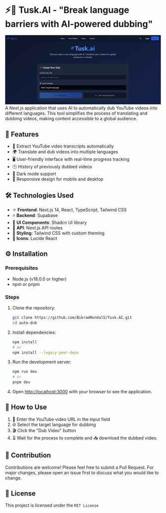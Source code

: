 # ⚡🎥 Tusk.AI - "Break language barriers with AI-powered dubbing"

![Auto-Dub Screenshot](public/tusk-ai.png)
A Next.js application that uses AI to automatically dub YouTube videos into different languages. This tool simplifies the process of translating and dubbing videos, making content accessible to a global audience.

## 🌟 Features

- 🎥 Extract YouTube video transcripts automatically
- 🌍 Translate and dub videos into multiple languages
- 🖥️ User-friendly interface with real-time progress tracking
- 🕒 History of previously dubbed videos
- 🌙 Dark mode support
- 📱 Responsive design for mobile and desktop

## 🛠️ Technologies Used

- ⚛️ **Frontend**: Next.js 14, React, TypeScript, Tailwind CSS
- ⚡ **Backend**: Supabase 
- 🧩 **UI Components**: Shadcn UI library
- 🔌 **API**: Next.js API routes
- 🎨 **Styling**: Tailwind CSS with custom theming
- 🎯 **Icons**: Lucide React

## ⚙️ Installation

### Prerequisites

- Node.js (v18.0.0 or higher)
- npm or pnpm

### Steps

1. Clone the repository:
   ```bash
   git clone https://github.com/BikramMondal5/Tusk.AI.git
   cd auto-dub
   ```

2. Install dependencies:
   ```bash
   npm install
   # or
   npm install --legacy-peer-deps
   ```

3. Run the development server:
   ```bash
   npm run dev
   # or
   pnpm dev
   ```

4. Open [http://localhost:3000](http://localhost:3000) with your browser to see the application.

## 🚀 How to Use

1. 🔗 Enter the YouTube video URL in the input field
2. 🌐 Select the target language for dubbing
3. 🎬 Click the "Dub Video" button
4. ⏳ Wait for the process to complete and 📥 download the dubbed video.

## 🤝 Contribution

Contributions are welcome! Please feel free to submit a Pull Request. For major changes, please open an issue first to discuss what you would like to change.

## 📜 License

This project is licensed under the `MIT License`